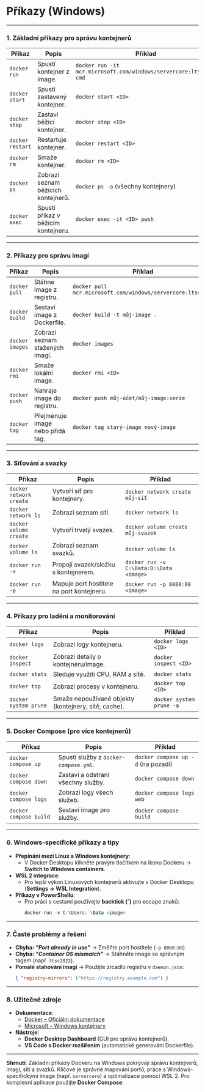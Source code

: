 ﻿
# Příkazy (Windows)

---

### **1. Základní příkazy pro správu kontejnerů**  

| **Příkaz** | **Popis** | **Příklad** |  
|------------|-----------|-------------|  
| `docker run` | Spustí kontejner z image. | `docker run -it mcr.microsoft.com/windows/servercore:ltsc2022 cmd` |  
| `docker start` | Spustí zastavený kontejner. | `docker start <ID>` |  
| `docker stop` | Zastaví běžící kontejner. | `docker stop <ID>` |  
| `docker restart` | Restartuje kontejner. | `docker restart <ID>` |  
| `docker rm` | Smaže kontejner. | `docker rm <ID>` |  
| `docker ps` | Zobrazí seznam běžících kontejnerů. | `docker ps -a` (všechny kontejnery) |  
| `docker exec` | Spustí příkaz v běžícím kontejneru. | `docker exec -it <ID> pwsh` |  

---

### **2. Příkazy pro správu imagí**  

| **Příkaz** | **Popis** | **Příklad** |  
|------------|-----------|-------------|  
| `docker pull` | Stáhne image z registru. | `docker pull mcr.microsoft.com/windows/servercore:ltsc2022` |  
| `docker build` | Sestaví image z Dockerfile. | `docker build -t můj-image .` |  
| `docker images` | Zobrazí seznam stažených imagí. | `docker images` |  
| `docker rmi` | Smaže lokální image. | `docker rmi <ID>` |  
| `docker push` | Nahraje image do registru. | `docker push můj-účet/můj-image:verze` |  
| `docker tag` | Přejmenuje image nebo přidá tag. | `docker tag starý-image nový-image` |  

---

### **3. Síťování a svazky**  

| **Příkaz** | **Popis** | **Příklad** |  
|------------|-----------|-------------|  
| `docker network create` | Vytvoří síť pro kontejnery. | `docker network create můj-síť` |  
| `docker network ls` | Zobrazí seznam sítí. | `docker network ls` |  
| `docker volume create` | Vytvoří trvalý svazek. | `docker volume create můj-svazek` |  
| `docker volume ls` | Zobrazí seznam svazků. | `docker volume ls` |  
| `docker run -v` | Propojí svazek/složku s kontejnerem. | `docker run -v C:\Data:D:\Data <image>` |  
| `docker run -p` | Mapuje port hostitele na port kontejneru. | `docker run -p 8080:80 <image>` |  

---

### **4. Příkazy pro ladění a monitorování**  

| **Příkaz** | **Popis** | **Příklad** |  
|------------|-----------|-------------|  
| `docker logs` | Zobrazí logy kontejneru. | `docker logs <ID>` |  
| `docker inspect` | Zobrazí detaily o kontejneru/image. | `docker inspect <ID>` |  
| `docker stats` | Sleduje využití CPU, RAM a sítě. | `docker stats` |  
| `docker top` | Zobrazí procesy v kontejneru. | `docker top <ID>` |  
| `docker system prune` | Smaže nepoužívané objekty (kontejnery, sítě, cache). | `docker system prune -a` |  

---

### **5. Docker Compose (pro více kontejnerů)**  

| **Příkaz** | **Popis** | **Příklad** |  
|------------|-----------|-------------|  
| `docker compose up` | Spustí služby z `docker-compose.yml`. | `docker compose up -d` (na pozadí) |  
| `docker compose down` | Zastaví a odstraní všechny služby. | `docker compose down` |  
| `docker compose logs` | Zobrazí logy všech služeb. | `docker compose logs web` |  
| `docker compose build` | Sestaví image pro služby. | `docker compose build` |  

---

### **6. Windows-specifické příkazy a tipy**  

- **Přepínání mezi Linux a Windows kontejnery**:  
  - V Docker Desktopu klikněte pravým tlačítkem na ikonu Dockeru → **Switch to Windows containers**.  
- **WSL 2 integrace**:  
  - Pro lepší výkon Linuxových kontejnerů aktivujte v Docker Desktopu (**Settings → WSL Integration**).  
- **Příkazy v PowerShellu**:  
  - Pro práci s cestami používejte **backtick (`)** pro escape znaků:  
    ```powershell  
    docker run -v C:\Users:`\Data <image>  
    ```  

---

### **7. Časté problémy a řešení** 

- **Chyba: *"Port already in use"*** → Změňte port hostitele (`-p 8080:80`).  
- **Chyba: *"Container OS mismatch"*** → Stáhněte image se správným tagem (např. `ltsc2022`).  
- **Pomalé stahování imagí** → Použijte zrcadlo registru v `daemon.json`:  
  ```json  
  { "registry-mirrors": ["https://registry.example.com"] }  
  ```  

---

### **8. Užitečné zdroje**  

- **Dokumentace**:  
  - [Docker – Oficiální dokumentace](https://docs.docker.com/engine/reference/commandline/cli/)  
  - [Microsoft – Windows kontejnery](https://learn.microsoft.com/cs-cz/virtualization/windowscontainers/)  
- **Nástroje**:  
  - **Docker Desktop Dashboard** (GUI pro správu kontejnerů).  
  - **VS Code s Docker rozšířením** (automatické generování Dockerfile).  

---

**Shrnutí**: Základní příkazy Dockeru na Windows pokrývají správu kontejnerů, imagí, sítí a svazků. Klíčové je správné mapování portů, práce s Windows-specifickými image (např. `servercore`) a optimalizace pomocí WSL 2. Pro komplexní aplikace použijte **Docker Compose**.
